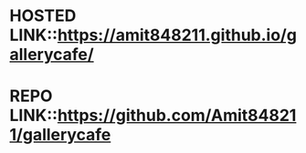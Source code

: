 # HOSTED LINK::https://amit848211.github.io/gallerycafe/
# REPO LINK::https://github.com/Amit848211/gallerycafe
